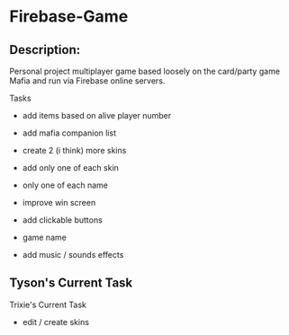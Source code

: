 # Firebase-Game

## Description:

Personal project multiplayer game based loosely on the card/party game Mafia and run via Firebase online servers.

Tasks
- add items based on alive player number
- add mafia companion list
- create 2 (i think) more skins
- add only one of each skin
- only one of each name

- improve win screen
- add clickable buttons 
- game name
- add music / sounds effects

Tyson's Current Task
- 

Trixie's Current Task
- edit / create skins


